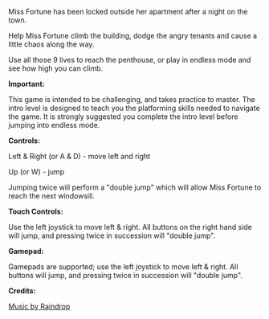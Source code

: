 Miss Fortune has been locked outside her apartment after a night on the town.

Help Miss Fortune climb the building, dodge the angry tenants and cause a little chaos along the way.

Use all those 9 lives to reach the penthouse, or play in endless mode and see how high you can climb.

**Important:**

This game is intended to be challenging, and takes practice to master. The intro level is designed to teach you the platforming skills needed to navigate the game. It is strongly suggested you complete the intro level before jumping into endless mode.

**Controls:**

Left & Right (or A & D) - move left and right

Up (or W) - jump

Jumping twice will perform a "double jump" which will allow Miss Fortune to reach the next windowsill.

**Touch Controls:**

Use the left joystick to move left & right. All buttons on the right hand side will jump, and pressing twice in succession will "double jump".

**Gamepad:**

Gamepads are supported; use the left joystick to move left & right. All buttons will jump, and pressing twice in succession will "double jump".

**Credits:**

[Music by Raindrop](https://open.spotify.com/artist/5humSKoQxks0BJCasdpTRi?si=OJvZGw43QVKssHsZ41I1wQ)